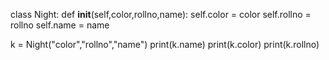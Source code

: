 class Night:
  def __init__(self,color,rollno,name):
     self.color = color
     self.rollno = rollno
     self.name = name

k = Night("color","rollno","name")
print(k.name)
print(k.color)
print(k.rollno)
